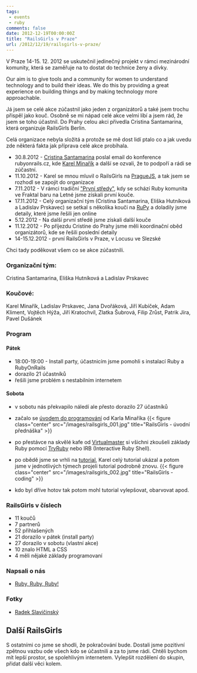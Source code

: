 ```yaml
---
tags:
 - events
 - ruby
comments: false
date: 2012-12-19T00:00:00Z
title: "RailsGirls v Praze"
url: /2012/12/19/railsgirls-v-praze/
---
```


V Praze 14-15. 12. 2012 se uskutečnil jedinečný projekt v rámci mezinárodní komunity, která se zaměřuje na to dostat do technice ženy a dívky.

<!-- more -->

Our aim is to give tools and a community for women to understand technology and to build their ideas. We do this by providing a great experience on building things and by making technology more approachable.

Já jsem se celé akce zúčastnil jako jeden z organizátorů a také jsem trochu přispěl jako kouč. Osobně se mi nápad celé akce velmi líbí a jsem rád, že jsem se toho účastnil. Do Prahy celou akci přivedla Cristina Santamarina, která organizuje RailsGirls Berlin.

Celá organizace nebyla složitá a protože se mě dost lidí ptalo co a jak uvedu zde některá fakta jak příprava celé akce probíhala.

- 30.8.2012 - [Cristina Santamarina](https://twitter.com/crissantamarina) poslal email do konference rubyonrails.cz, kde [Karel Minařík](https://twitter.com/karmiq) a další se ozvali, že to podpoří a rádi se zúčastní.
- 11.10.2012 - Karel se mnou mluvil o RailsGirls na [PragueJS](https://praguejs.cz), a tak jsem se rozhodl se zapojit do organizace
- 7.11.2012 - V rámci tradiční ["První středy"](https://srazy.info/prvni-streda-ruby-on-rails/), kdy se schází Ruby komunita ve Fraktal baru na Letné jsme získali první kouče.
- 17.11.2012 - Celý organizační tým (Cristina Santamarina, Eliška Hutníková a Ladislav Prskavec) se setkal s několika kouči na [RuPy](https://rupy.eu) a doladily jsme detaily, které jsme řešili jen online
- 5.12.2012 - Na další první středě jsme získali další kouče
- 11.12.2012 - Po příjezdu Cristine do Prahy jsme měli koordinační oběd organizátorů, kde se řešili poslední detaily
- 14-15.12.2012 - první RailsGirls v Praze, v Locusu ve Slezské

Chci tady poděkovat všem co se akce zúčastnili.

### Organizační tým:
Cristina Santamarina, Eliška Hutníková a Ladislav Prskavec

### Koučové:
Karel Minařík, Ladislav Prskavec, Jana Dvořáková, Jiří Kubíček, Adam Kliment, Vojtěch Hýža, Jiří Kratochvíl, Zlatka Šubrová, Filip Zrůst, Patrik Jíra, Pavel Dušánek


### Program

#### Pátek

- 18:00-19:00 - Install party, účastnicím jsme pomohli s instalací Ruby a RubyOnRails
- dorazilo 21 účastníků
- řešili jsme problém s nestabilním internetem

#### Sobota

- v sobotu nás překvapilo náledí ale přesto dorazilo 27 účastníků
- začalo se [úvodem do programování](https://data.karmi.cz/railsgirls/railsgirls-introduction-to-programming.html#0) od Karla Minaříka
{{< figure class="center" src="/images/railsgirls_001.jpg" title="RailsGirls - úvodní přednáška" >}}


- po přestávce na skvělé kafe od [Virtualmaster](https://virtualmaster.com) si všichni zkoušeli základy Ruby pomocí [TryRuby](https://tryruby.org) nebo IRB (Interactive Ruby Shell).
- po obědě jsme se vrhli na [tutorial](https://guides.railsgirls.com/app/), Karel celý tutorial ukázal a potom jsme v jednotlivých týmech projeli tutorial podrobně znovu.
{{< figure class="center" src="/images/railsgirls_002.jpg" title="RailsGirls - coding" >}}
- kdo byl dříve hotov tak potom mohl tutorial vylepšovat, obarvovat apod.


### RailsGirls v číslech
- 11 koučů
- 7 partnerů
- 52 přihlašených
- 21 dorazilo v pátek (install party)
- 27 dorazilo v sobotu (vlastní akce)
- 10 znalo HTML a CSS
- 4 měli nějaké základy programovaní

### Napsali o nás
- [Ruby, Ruby, Ruby!](https://www.lenilumpik.cz/2012/12/ruby-ruby-ruby/)

### Fotky
- [Radek Slavičinský](https://www.icloud.com/photostream/#A1GWZuqD82Nj1)

## Další RailsGirls
S ostatními co jsme se shodli, že pokračování bude. Dostali jsme pozitivní zpětnou vazbu ode všech kdo se účastnili a za to jsme rádi. Chtěli bychom mít lepší prostor, se spolehlivým internetem. Vylepšit rozdělení do skupin, přidat další věci kolem.
